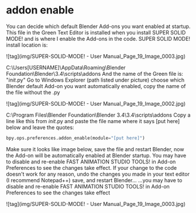 # addon enable

You can decide which default Blender
Add-ons you want enabled at startup.
This file in the Green Text Editor is
installed when you install SUPER
SOLID MODE! and is where I enable
the Add-ons in the code. SUPER
SOLID MODE! install location is: 

![tag](img/SUPER-SOLID-MODE! - User Manual_Page_19_Image_0003.jpg)

C:\Users\[USERNAME]\AppData\Roaming\Blender Foundation\Blender\3.4\scripts\addons
And the name of the Green file is: "_init_.py"
Go to Windows Explorer (path listed under picture) choose which
Blender default Add-on you want automatically enabled,
copy the name of the file without the .py

![tag](img/SUPER-SOLID-MODE! - User Manual_Page_19_Image_0002.jpg)

C:\Program Files\Blender Foundation\Blender 3.4\3.4\scripts\addons
Copy a line like this from _init_.py and paste the file name where it says [put here] below
and leave the quotes:

```python 
bpy.ops.preferences.addon_enable(module="[put here]")
```

Make sure it looks like image below, save the file and restart Blender,
now the Add-on will be automatically enabled at Blender startup.
You may have to disable and re-enable FAST ANIMATION STUDIO TOOLS!
in Add-on Preferences to see the changes take effect. If your change to
the code doesn't work for any reason, undo the changes you made in
your text editor (I recommend Notepad++) save, and restart Blender...
...you may have to disable and re-enable FAST ANIMATION STUDIO TOOLS!
in Add-on Preferences to see the changes take effect

![tag](img/SUPER-SOLID-MODE! - User Manual_Page_19_Image_0003.jpg)




